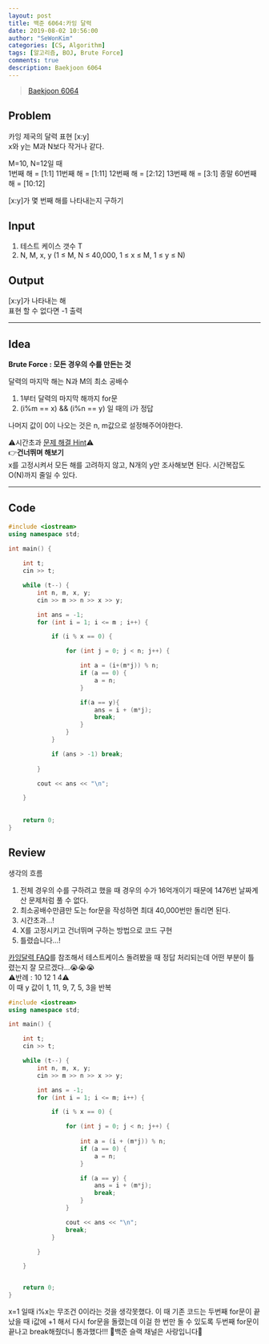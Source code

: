 ```yaml
---
layout: post
title: 백준 6064:카잉 달력
date: 2019-08-02 10:56:00
author: "SeWonKim"
categories: [CS, Algorithm]
tags: [알고리즘, BOJ, Brute Force]
comments: true
description: Baekjoon 6064
---
```


> [Baekjoon 6064](https://www.acmicpc.net/problem/6064)         


## Problem
  카잉 제국의 달력 표현 [x:y]     
  x와 y는 M과 N보다 작거나 같다.

  M=10, N=12일 때    
  1번째 해 = [1:1]
  11번째 해 = [1:11]
  12번째 해 = [2:12]
  13번째 해 = [3:1]
  종말 60번째 해 = [10:12]

  [x:y]가 몇 번째 해를 나타내는지 구하기

## Input
  1. 테스트 케이스 갯수 T
  2. N, M, x, y  (1 ≤ M, N ≤ 40,000, 1 ≤ x ≤ M, 1 ≤ y ≤ N) 


## Output
  [x:y]가 나타내는 해     
  표현 할 수 없다면 -1 출력


------



## Idea
  **Brute Force : 모든 경우의 수를 만든는 것**

  달력의 마지막 해는 N과 M의 최소 공배수    
  1. 1부터 달력의 마지막 해까지 for문
  2. (i%m == x) && (i%n == y) 일 때의 i가 정답
  
  나머지 값이 0이 나오는 것은 n, m값으로 설정해주어야한다.     
  

  ⚠시간초과 [문제 해결 Hint](https://www.acmicpc.net/board/view/38786)⚠    
  👉**건너뛰며 해보기**     
  x를 고정시켜서 모든 해를 고려하지 않고, N개의 y만 조사해보면 된다. 시간복잡도 O(N)까지 줄일 수 있다.
  




------



## Code
```cpp
#include <iostream>
using namespace std;

int main() {
	
	int t;
	cin >> t;

	while (t--) {
		int n, m, x, y;
		cin >> m >> n >> x >> y;

		int ans = -1;
		for (int i = 1; i <= m ; i++) {

			if (i % x == 0) {

				for (int j = 0; j < n; j++) {

					int a = (i+(m*j)) % n;
					if (a == 0) {
						a = n;
					}

					if(a == y){
						ans = i + (m*j);
						break;
					}
				}
			}

			if (ans > -1) break;
		
		}

		cout << ans << "\n";

	}
	
	
	return 0;
}
```





## Review
  생각의 흐름
  1. 전체 경우의 수를 구하려고 했을 때 경우의 수가 16억개이기 때문에 1476번 날짜계산 문제처럼 풀 수 없다.
  2. 최소공배수만큼만 도는 for문을 작성하면 최대 40,000번만 돌리면 된다.
  3. 시간초과...!
  4. X를 고정시키고 건너뛰며 구하는 방법으로 코드 구현
  5. 틀렸습니다...!
  
  [카잉달력 FAQ](https://www.acmicpc.net/board/view/21503)를 참조해서 테스트케이스 돌려봤을 때 정답 처리되는데 어떤 부분이 틀렸는지 잘 모르겠다...😭😭😭    
  ⚠반례 : 10 12 1 4⚠     
  이 때 y 값이 1, 11, 9, 7, 5, 3을 반복

```cpp
#include <iostream>
using namespace std;

int main() {

	int t;
	cin >> t;

	while (t--) {
		int n, m, x, y;
		cin >> m >> n >> x >> y;

		int ans = -1;
		for (int i = 1; i <= m; i++) {

			if (i % x == 0) {

				for (int j = 0; j < n; j++) {
					
					int a = (i + (m*j)) % n;
					if (a == 0) {
						a = n;
					}

					if (a == y) {
						ans = i + (m*j);
						break;
					}
				}

				cout << ans << "\n";
				break;
			}

		}

	}


	return 0;
}
```
  x=1 일때 i%x는 무조건 0이라는 것을 생각못했다. 
  이 때 기존 코드는 두번째 for문이 끝났을 때 i값에 +1 해서 다시 for문을 돌렸는데 이걸 한 번만 돌 수 있도록 두번째 for문이 끝나고 break해줬더니 통과했다!!! 
  💖백준 슬랙 채널은 사랑입니다💖
